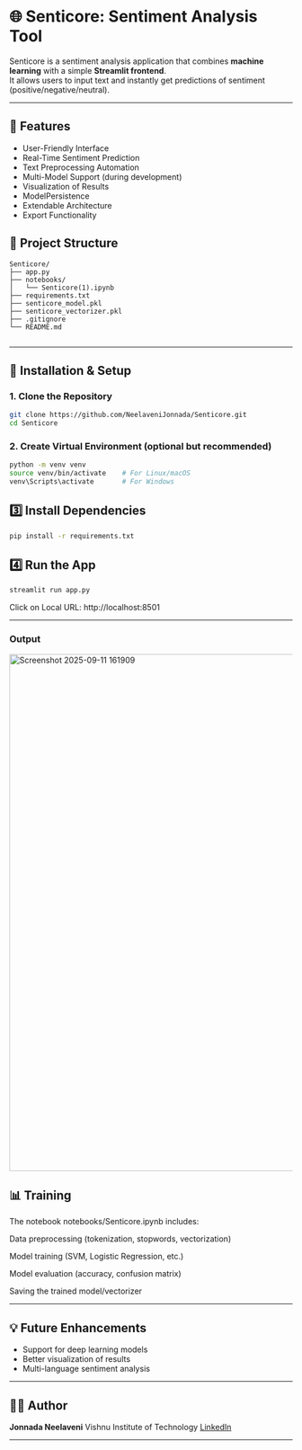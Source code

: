 # 🌐 Senticore: Sentiment Analysis Tool

Senticore is a sentiment analysis application that combines **machine learning** with a simple **Streamlit frontend**.  
It allows users to input text and instantly get predictions of sentiment (positive/negative/neutral).

---

## 📌 Features
- User-Friendly Interface
- Real-Time Sentiment Prediction
- Text Preprocessing Automation
- Multi-Model Support (during development)
- Visualization of Results
- ModelPersistence
- Extendable Architecture
- Export Functionality

## 📂 Project Structure

```plaintext
Senticore/
├── app.py
├── notebooks/
│   └── Senticore(1).ipynb
├── requirements.txt
├── senticore_model.pkl
├── senticore_vectorizer.pkl
├── .gitignore
└── README.md


````
---

## 🚀 Installation & Setup

### 1. Clone the Repository
```bash
git clone https://github.com/NeelaveniJonnada/Senticore.git
cd Senticore
````
### 2. Create Virtual Environment (optional but recommended)

```bash
python -m venv venv
source venv/bin/activate    # For Linux/macOS
venv\Scripts\activate       # For Windows

````
## 3️⃣ Install Dependencies
```bash
pip install -r requirements.txt

````

## 4️⃣ Run the App
```bash
streamlit run app.py
```
Click on Local URL: http://localhost:8501

---

###  Output

<img width="1904" height="920" alt="Screenshot 2025-09-11 161909" src="https://github.com/user-attachments/assets/b79894f1-cac0-482c-b51a-35ee5a4e5cac" />



## 📊 Training

The notebook notebooks/Senticore.ipynb includes:

Data preprocessing (tokenization, stopwords, vectorization)

Model training (SVM, Logistic Regression, etc.)

Model evaluation (accuracy, confusion matrix)

Saving the trained model/vectorizer


---

## 💡 Future Enhancements

* Support for deep learning models
* Better visualization of results
* Multi-language sentiment analysis

---

## 👩‍💻 Author

**Jonnada Neelaveni**
Vishnu Institute of Technology
[LinkedIn](https://www.linkedin.com/in/neelaveni-jonnada-901ba02ab/) 

---

